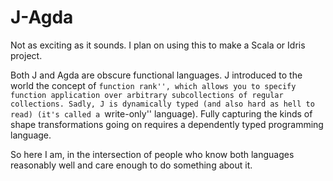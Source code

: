 J-Agda
=======================================

Not as exciting as it sounds. I plan on using this to make a Scala or Idris
project.

Both J and Agda are obscure functional languages. J introduced to the world
the concept of ``function rank'', which allows you to specify function
application over arbitrary subcollections of regular collections. Sadly, J is
dynamically typed (and also hard as hell to read) (it's called a ``write-only'' 
language). Fully capturing the kinds of shape transformations going on requires
a dependently typed programming language.

So here I am, in the intersection of people who know both languages reasonably 
well and care enough to do something about it.
